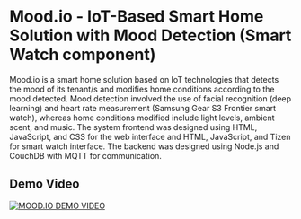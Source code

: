 # Mood.io - IoT-Based Smart Home Solution with Mood Detection (Smart Watch component)
Mood.io is a smart home solution based on IoT technologies that detects the mood of its tenant/s and modifies home conditions according to the mood detected. Mood detection involved the use of facial recognition (deep learning) and heart rate measurement (Samsung Gear S3 Frontier smart watch), whereas home conditions modified include light levels, ambient scent, and music. The system frontend was designed using HTML, JavaScript, and CSS for the web interface and HTML, JavaScript, and Tizen for smart watch interface. The backend was designed using Node.js and CouchDB with MQTT for communication.

## Demo Video

[![MOOD.IO DEMO VIDEO](http://img.youtube.com/vi/lnXVw-Ndilk/4.jpg)](http://www.youtube.com/watch?v=lnXVw-Ndilk)
